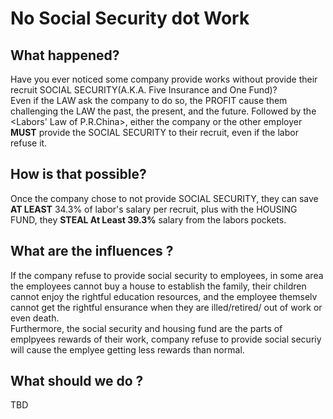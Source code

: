 # No Social Security dot Work
## What happened?
Have you ever noticed some company provide works without provide their recruit SOCIAL SECURITY(A.K.A. Five Insurance and One Fund)?  
Even if the LAW ask the company to do so, the PROFIT cause them challenging the LAW the past, the present, and the future.
Followed by the <Labors' Law of P.R.China>, either the company or the other employer **MUST** provide the SOCIAL SECURITY to their recruit, even if the labor refuse it.
## How is that possible?
Once the company chose to not provide SOCIAL SECURITY, they can save **AT LEAST** 34.3% of labor's salary per recruit, plus with the HOUSING FUND, they **STEAL At Least 39.3%** salary from the labors pockets.
## What are the influences ?
If the company refuse to provide social security to employees, in some area the employees cannot buy a house to establish the family, their children cannot enjoy the rightful education resources, and the employee themselv cannot get the rightful ensurance when they are illed/retired/ out of work or even death.  
Furthermore, the social security and housing fund are the parts of emplpyees rewards of their work, company refuse to provide social securiy will cause the emplyee getting less rewards than normal.
## What should we do ?
TBD